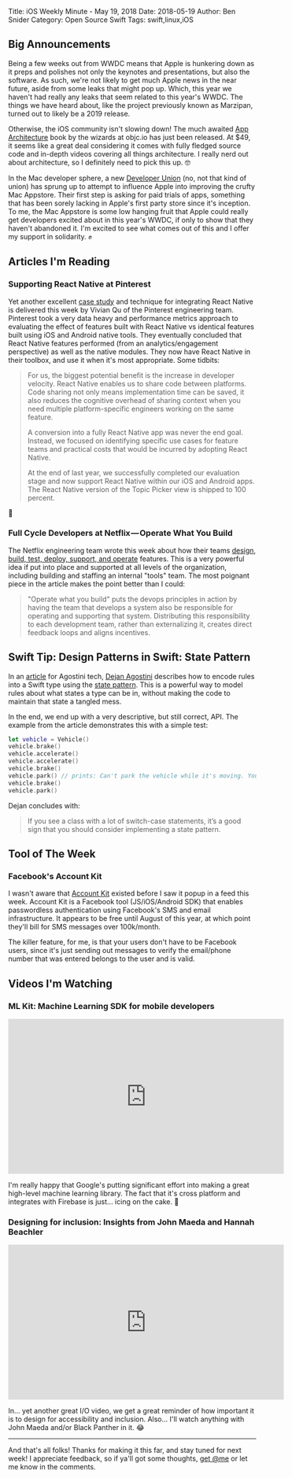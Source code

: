 Title: iOS Weekly Minute - May 19, 2018
Date: 2018-05-19
Author: Ben Snider
Category: Open Source Swift
Tags: swift,linux,iOS

## Big Announcements

Being a few weeks out from WWDC means that Apple is hunkering down as it preps and polishes not only the keynotes and presentations, but also the software. As such, we're not likely to get much Apple news in the near future, aside from some leaks that might pop up. Which, this year we haven't had really any leaks that seem related to this year's WWDC. The things we have heard about, like the project previously known as Marzipan, turned out to likely be a 2019 release.

Otherwise, the iOS community isn't slowing down! The much awaited [App Architecture](https://www.objc.io/blog/2018/05/15/app-architecture-launch/) book by the wizards at objc.io has just been released. At $49, it seems like a great deal considering it comes with fully fledged source code and in-depth videos covering all things architecture. I really nerd out about architecture, so I definitely need to pick this up. 🤓

In the Mac developer sphere, a new [Developer Union](https://www.thedevelopersunion.org/) (no, not that kind of union) has sprung up to attempt to influence Apple into improving the crufty Mac Appstore. Their first step is asking for paid trials of apps, something that has been sorely lacking in Apple's first party store since it's inception. To me, the Mac Appstore is some low hanging fruit that Apple could really get developers excited about in this year's WWDC, if only to show that they haven't abandoned it. I'm excited to see what comes out of this and I offer my support in solidarity. ✊

## Articles I'm Reading

### Supporting React Native at Pinterest

Yet another excellent [case study](https://medium.com/@Pinterest_Engineering/supporting-react-native-at-pinterest-f8c2233f90e6) and technique for integrating React Native is delivered this week by Vivian Qu of the Pinterest engineering team. Pinterest took a very data heavy and performance metrics approach to evaluating the effect of features built with React Native vs identical features built using iOS and Android native tools. They eventually concluded that React Native features performed (from an analytics/engagement perspective) as well as the native modules. They now have React Native in their toolbox, and use it when it's most appropriate. Some tidbits:

> For us, the biggest potential benefit is the increase in developer velocity. React Native enables us to share code between platforms. Code sharing not only means implementation time can be saved, it also reduces the cognitive overhead of sharing context when you need multiple platform-specific engineers working on the same feature.
>
> A conversion into a fully React Native app was never the end goal. Instead, we focused on identifying specific use cases for feature teams and practical costs that would be incurred by adopting React Native.
>
> At the end of last year, we successfully completed our evaluation stage and now support React Native within our iOS and Android apps. The React Native version of the Topic Picker view is shipped to 100 percent.

👏

### Full Cycle Developers at Netflix — Operate What You Build

The Netflix engineering team wrote this week about how their teams [design, build, test, deploy, support, and operate](https://medium.com/netflix-techblog/full-cycle-developers-at-netflix-a08c31f83249) features. This is a very powerful idea if put into place and supported at all levels of the organization, including building and staffing an internal "tools" team. The most poignant piece in the article makes the point better than I could:

> "Operate what you build" puts the devops principles in action by having the team that develops a system also be responsible for operating and supporting that system. Distributing this responsibility to each development team, rather than externalizing it, creates direct feedback loops and aligns incentives. 

## Swift Tip: Design Patterns in Swift: State Pattern

In an [article](https://agostini.tech/2018/05/13/design-patterns-in-swift-state/) for Agostini tech, [Dejan Agostini](https://agostini.tech/author/dejan/) describes how to encode rules into a Swift type using the [state pattern](https://en.wikipedia.org/wiki/State_pattern). This is a powerful way to model rules about what states a type can be in, without making the code to maintain that state a tangled mess.

In the end, we end up with a very descriptive, but still correct, API. The example from the article demonstrates this with a simple test:

```swift
let vehicle = Vehicle()
vehicle.brake()
vehicle.accelerate()
vehicle.accelerate()
vehicle.brake()
vehicle.park() // prints: Can't park the vehicle while it's moving. You need to stop first
vehicle.brake()
vehicle.park()
```

Dejan concludes with:

> If you see a class with a lot of switch-case statements, it’s a good sign that you should consider implementing a state pattern.

## Tool of The Week

### Facebook's Account Kit

I wasn't aware that [Account Kit](https://developers.facebook.com/docs/accountkit/overview) existed before I saw it popup in a feed this week. Account Kit is a Facebook tool (JS/iOS/Android SDK) that enables passwordless authentication using Facebook's SMS and email infrastructure. It appears to be free until August of this year, at which point they'll bill for SMS messages over 100k/month.

The killer feature, for me, is that your users don't have to be Facebook users, since it's just sending out messages to verify the email/phone number that was entered belongs to the user and is valid.

## Videos I'm Watching

### ML Kit: Machine Learning SDK for mobile developers

<iframe width="560" height="315" src="https://www.youtube-nocookie.com/embed/Z-dqGRSsaBs" frameborder="0" allow="autoplay; encrypted-media" allowfullscreen></iframe>

I'm really happy that Google's putting significant effort into making a great high-level machine learning library. The fact that it's cross platform and integrates with Firebase is just... icing on the cake. 🎂

### Designing for inclusion: Insights from John Maeda and Hannah Beachler

<iframe width="560" height="315" src="https://www.youtube-nocookie.com/embed/p0A_CYBLcYw" frameborder="0" allow="autoplay; encrypted-media" allowfullscreen></iframe>

In... yet another great I/O video, we get a great reminder of how important it is to design for accessibility and inclusion. Also... I'll watch anything with John Maeda and/or Black Panther in it. 😂

---

And that's all folks! Thanks for making it this far, and stay tuned for next week! I appreciate feedback, so if ya'll got some thoughts, [get @me](https://twitter.com/benatbensnider) or let me know in the comments.
